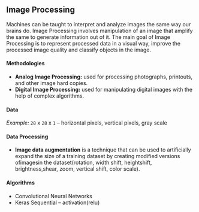 ## Image Processing

Machines  can  be  taught  to  interpret  and  analyze  images  the  same  way  our  brains  do.  Image Processing involves manipulation of an image that amplify the same to generate information out of it. The main goal of Image Processing is to represent processed data in a visual way, improve the processed image quality and classify objects in the image.

#### Methodologies
- **Analog Image Processing:** used for processing photographs, printouts, and other image hard copies.
- **Digital Image Processing:** used for manipulating digital images with the help of complex algorithms.

#### Data

*Example:* `28` x `28` x `1` – horizontal pixels, vertical pixels, gray scale

#### Data Processing
- **Image data augmentation** is a technique that can be used to artificially expand the size of a training dataset by creating modified versions ofimagesin the dataset(rotation, width shift, heightshift, brightness,shear, zoom, vertical shift, color scale).

#### Algorithms
- Convolutional Neural Networks
- Keras Sequential – activation(relu)




